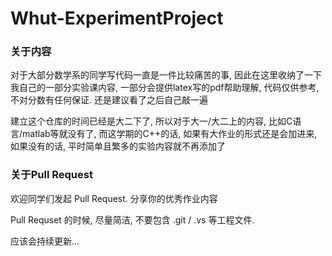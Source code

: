 # Whut-ExperimentProject

### 关于内容

对于大部分数学系的同学写代码一直是一件比较痛苦的事, 因此在这里收纳了一下我自己的一部分实验课内容, 一部分会提供latex写的pdf帮助理解, 代码仅供参考, 不对分数有任何保证. 还是建议看了之后自己敲一遍

建立这个仓库的时间已经是大二下了, 所以对于大一/大二上的内容, 比如C语言/matlab等就没有了, 而这学期的C++的话, 如果有大作业的形式还是会加进来, 如果没有的话, 平时简单且繁多的实验内容就不再添加了

### 关于Pull Request
欢迎同学们发起 Pull Request. 分享你的优秀作业内容

Pull Requset 的时候, 尽量简洁, 不要包含 .git / .vs 等工程文件.


应该会持续更新...
